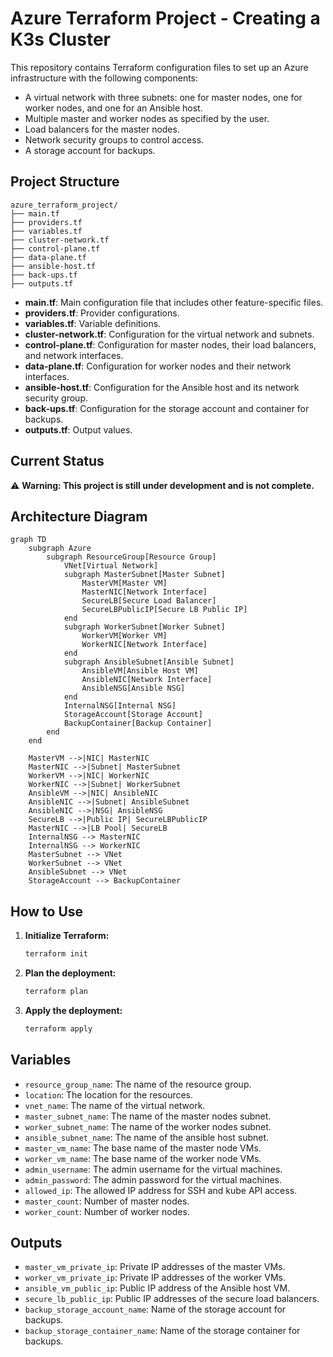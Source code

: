 
# Azure Terraform Project - Creating a K3s Cluster

This repository contains Terraform configuration files to set up an Azure infrastructure with the following components:

- A virtual network with three subnets: one for master nodes, one for worker nodes, and one for an Ansible host.
- Multiple master and worker nodes as specified by the user.
- Load balancers for the master nodes.
- Network security groups to control access.
- A storage account for backups.

## Project Structure

```
azure_terraform_project/
├── main.tf
├── providers.tf
├── variables.tf
├── cluster-network.tf
├── control-plane.tf
├── data-plane.tf
├── ansible-host.tf
├── back-ups.tf
├── outputs.tf
```

- **main.tf**: Main configuration file that includes other feature-specific files.
- **providers.tf**: Provider configurations.
- **variables.tf**: Variable definitions.
- **cluster-network.tf**: Configuration for the virtual network and subnets.
- **control-plane.tf**: Configuration for master nodes, their load balancers, and network interfaces.
- **data-plane.tf**: Configuration for worker nodes and their network interfaces.
- **ansible-host.tf**: Configuration for the Ansible host and its network security group.
- **back-ups.tf**: Configuration for the storage account and container for backups.
- **outputs.tf**: Output values.

## Current Status

⚠️ **Warning: This project is still under development and is not complete.**

## Architecture Diagram

```mermaid
graph TD
    subgraph Azure
        subgraph ResourceGroup[Resource Group]
            VNet[Virtual Network]
            subgraph MasterSubnet[Master Subnet]
                MasterVM[Master VM]
                MasterNIC[Network Interface]
                SecureLB[Secure Load Balancer]
                SecureLBPublicIP[Secure LB Public IP]
            end
            subgraph WorkerSubnet[Worker Subnet]
                WorkerVM[Worker VM]
                WorkerNIC[Network Interface]
            end
            subgraph AnsibleSubnet[Ansible Subnet]
                AnsibleVM[Ansible Host VM]
                AnsibleNIC[Network Interface]
                AnsibleNSG[Ansible NSG]
            end
            InternalNSG[Internal NSG]
            StorageAccount[Storage Account]
            BackupContainer[Backup Container]
        end
    end

    MasterVM -->|NIC| MasterNIC
    MasterNIC -->|Subnet| MasterSubnet
    WorkerVM -->|NIC| WorkerNIC
    WorkerNIC -->|Subnet| WorkerSubnet
    AnsibleVM -->|NIC| AnsibleNIC
    AnsibleNIC -->|Subnet| AnsibleSubnet
    AnsibleNIC -->|NSG| AnsibleNSG
    SecureLB -->|Public IP| SecureLBPublicIP
    MasterNIC -->|LB Pool| SecureLB
    InternalNSG --> MasterNIC
    InternalNSG --> WorkerNIC
    MasterSubnet --> VNet
    WorkerSubnet --> VNet
    AnsibleSubnet --> VNet
    StorageAccount --> BackupContainer
```

## How to Use

1. **Initialize Terraform:**
   ```sh
   terraform init
   ```

2. **Plan the deployment:**
   ```sh
   terraform plan
   ```

3. **Apply the deployment:**
   ```sh
   terraform apply
   ```

## Variables

- `resource_group_name`: The name of the resource group.
- `location`: The location for the resources.
- `vnet_name`: The name of the virtual network.
- `master_subnet_name`: The name of the master nodes subnet.
- `worker_subnet_name`: The name of the worker nodes subnet.
- `ansible_subnet_name`: The name of the ansible host subnet.
- `master_vm_name`: The base name of the master node VMs.
- `worker_vm_name`: The base name of the worker node VMs.
- `admin_username`: The admin username for the virtual machines.
- `admin_password`: The admin password for the virtual machines.
- `allowed_ip`: The allowed IP address for SSH and kube API access.
- `master_count`: Number of master nodes.
- `worker_count`: Number of worker nodes.

## Outputs

- `master_vm_private_ip`: Private IP addresses of the master VMs.
- `worker_vm_private_ip`: Private IP addresses of the worker VMs.
- `ansible_vm_public_ip`: Public IP address of the Ansible host VM.
- `secure_lb_public_ip`: Public IP addresses of the secure load balancers.
- `backup_storage_account_name`: Name of the storage account for backups.
- `backup_storage_container_name`: Name of the storage container for backups.
